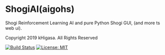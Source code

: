 # ShogiAI(aigohs)

Shogi Reinforcement Learning AI and pure Python Shogi GUI, (and more ts web ui).

Copyright 2019 kHigasa. All Rights Reserved

[![Build Status](https://travis-ci.org/kHigasa/renux.svg?branch=master)](https://travis-ci.org/kHigasa/aigohs)
[![License: MIT](https://img.shields.io/badge/License-MIT-green.svg)](https://opensource.org/licenses/MIT)

